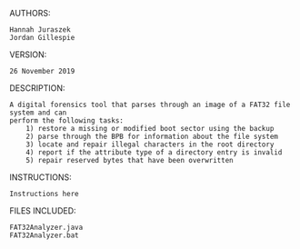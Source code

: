 AUTHORS:

	Hannah Juraszek
	Jordan Gillespie


VERSION: 

	26 November 2019


DESCRIPTION:

	A digital forensics tool that parses through an image of a FAT32 file system and can
	perform the following tasks: 
		1) restore a missing or modified boot sector using the backup
		2) parse through the BPB for information about the file system
		3) locate and repair illegal characters in the root directory
		4) report if the attribute type of a directory entry is invalid
		5) repair reserved bytes that have been overwritten


INSTRUCTIONS:

	Instructions here


FILES INCLUDED:

	FAT32Analyzer.java
	FAT32Analyzer.bat